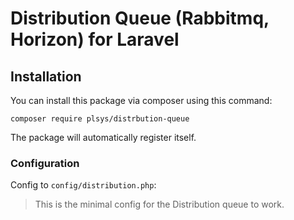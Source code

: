 Distribution Queue (Rabbitmq, Horizon) for Laravel
======================

## Installation

You can install this package via composer using this command:

```
composer require plsys/distrbution-queue
```

The package will automatically register itself.

### Configuration

Config to `config/distribution.php`:

> This is the minimal config for the Distribution queue to work.
